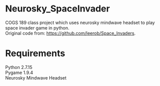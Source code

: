 # Neurosky_SpaceInvader
COGS 189 class project which uses neurosky mindwave headset to play space invader game in python.  
Original code from: https://github.com/leerob/Space_Invaders.  

# Requirements
Python 2.7.15  
Pygame 1.9.4  
Neurosky Mindwave Headset  
